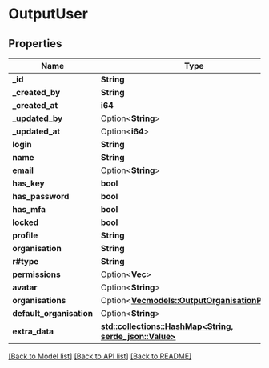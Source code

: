 # OutputUser

## Properties

Name | Type | Description | Notes
------------ | ------------- | ------------- | -------------
**_id** | **String** |  | 
**_created_by** | **String** |  | 
**_created_at** | **i64** |  | 
**_updated_by** | Option<**String**> |  | [optional]
**_updated_at** | Option<**i64**> |  | [optional]
**login** | **String** |  | 
**name** | **String** |  | 
**email** | Option<**String**> |  | [optional]
**has_key** | **bool** |  | 
**has_password** | **bool** |  | 
**has_mfa** | **bool** |  | 
**locked** | **bool** |  | 
**profile** | **String** |  | 
**organisation** | **String** |  | 
**r#type** | **String** |  | 
**permissions** | Option<**Vec<String>**> |  | [optional]
**avatar** | Option<**String**> |  | [optional]
**organisations** | Option<[**Vec<models::OutputOrganisationProfile>**](OutputOrganisationProfile.md)> |  | [optional]
**default_organisation** | Option<**String**> |  | [optional]
**extra_data** | [**std::collections::HashMap<String, serde_json::Value>**](serde_json::Value.md) |  | 

[[Back to Model list]](../README.md#documentation-for-models) [[Back to API list]](../README.md#documentation-for-api-endpoints) [[Back to README]](../README.md)



